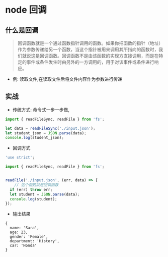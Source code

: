 # node 回调
## 什么是回调
> 回调函数就是一个通过函数指针调用的函数。如果你把函数的指针（地址）作为参数传递给另一个函数，当这个指针被用来调用其所指向的函数时，我们就说这是回调函数。回调函数不是由该函数的实现方直接调用，而是在特定的事件或条件发生时由另外的一方调用的，用于对该事件或条件进行响应。
- 例: 读取文件,在读取文件后将文件内容作为参数进行传递
## 实战
- 传统方式: 命令式一步一步做,
```js
import { readFileSync, readFile } from 'fs';

let data = readFileSync('./input.json');
let student_json = JSON.parse(data);
console.log(student_json);
```
- 回调方式
```js
'use strict';

import { readFileSync, readFile } from 'fs';


readFile('./input.json', (err, data) => {
    // 这个函数就是回调函数
  if (err) throw err;
  let student = JSON.parse(data);
  console.log(student);
});

```
- 输出结果
```
{
  name: 'Sara',
  age: 23,
  gender: 'Female',
  department: 'History',
  car: 'Honda'
}
```

